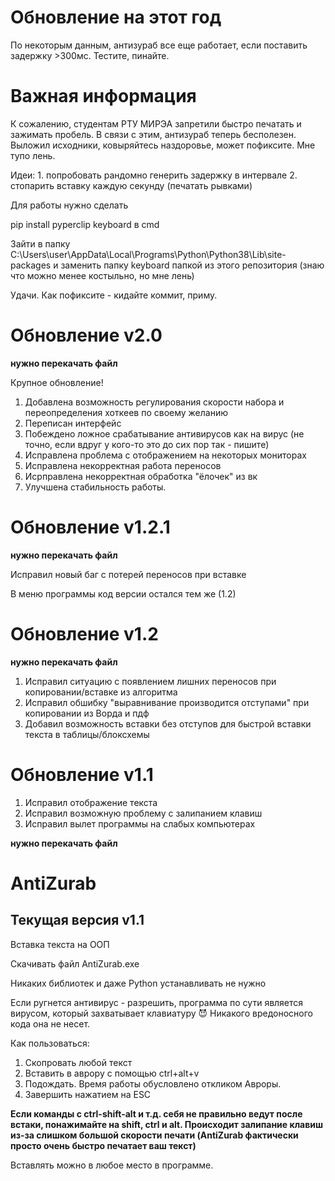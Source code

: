# Обновление на этот год

По некоторым данным, антизураб все еще работает, если поставить задержку >300мс. Тестите, пинайте.


# Важная информация

К сожалению, студентам РТУ МИРЭА запретили быстро печатать и зажимать пробель. В связи с этим, антизураб теперь бесполезен. Выложил исходники, ковыряйтесь наздоровье, может пофиксите. Мне тупо лень.

Идеи:
    1. попробовать рандомно генерить задержку в интервале
    2. стопарить вставку каждую секунду (печатать рывками)
    
Для работы нужно сделать

pip install pyperclip keyboard в cmd

Зайти в папку C:\Users\user\AppData\Local\Programs\Python\Python38\Lib\site-packages и заменить папку keyboard папкой из этого репозитория 
(знаю что можно менее костыльно, но мне лень)

Удачи. Как пофиксите - кидайте коммит, приму.


# Обновление v2.0

**нужно перекачать файл**

Крупное обновление!

1. Добавлена возможность регулирования скорости набора и переопределения хоткеев по своему желанию
2. Переписан интерфейс
3. Побеждено ложное срабатывание антивирусов как на вирус (не точно, если вдруг у кого-то это до сих пор так - пишите)
4. Исправлена проблема с отображением на некоторых мониторах
5. Исправлена некорректная работа переносов
6. Исрправлена некорректная обработка "ёлочек" из вк
7. Улучшена стабильность работы.

# Обновление v1.2.1

**нужно перекачать файл**

Исправил новый баг с потерей переносов при вставке

В меню программы код версии остался тем же (1.2)

# Обновление v1.2

**нужно перекачать файл**

1. Исправил ситуацию с появлением лишних переносов при копировании/вставке из алгоритма
2. Исправил обшибку "выравнивание производится отступами" при копировании из Ворда и пдф
3. Добавил возможность вставки без отступов для быстрой вставки текста в таблицы/блоксхемы

# Обновление v1.1

1. Исправил отображение текста
2. Исправил возможную проблему с залипанием клавиш
3. Исправил вылет программы на слабых компьютерах

**нужно перекачать файл**


# AntiZurab

## Текущая версия v1.1

Вставка текста на ООП

Скачивать файл AntiZurab.exe

Никаких библиотек и даже Python устанавливать не нужно

Если ругнется антивирус - разрешить, программа по сути является вирусом, который захватывает клавиатуру 😈
Никакого вредоносного кода она не несет.

Как пользоваться:
1. Скопровать любой текст
2. Вставить в аврору с помощью ctrl+alt+v
3. Подождать. Время работы обусловлено откликом Авроры.
4. Завершить нажатием на ESC
    
**Если команды с ctrl-shift-alt и т.д. себя не правильно ведут после встаки, понажимайте на shift, ctrl и alt. Происходит залипание клавиш из-за слишком большой скорости печати (AntiZurab фактически просто очень быстро печатает ваш текст)**

Вставлять можно в любое место в программе.


